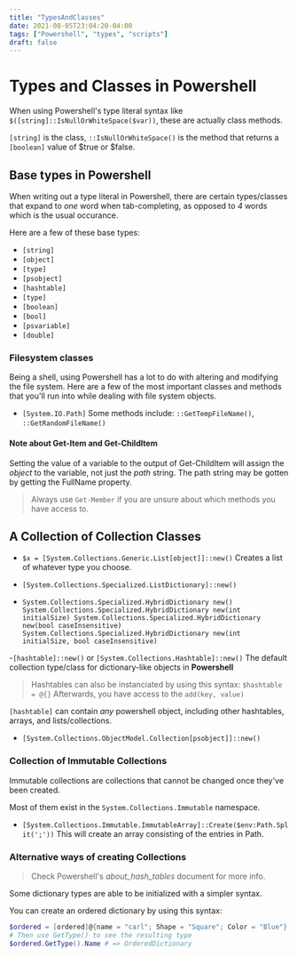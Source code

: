 ```yaml
---
title: "TypesAndClasses"
date: 2021-08-05T23:04:20-04:00
tags: ["Powershell", "types", "scripts"]
draft: false
---
```


# Types and Classes in Powershell

When using Powershell's type literal syntax like `$([string]::IsNullOrWhiteSpace($var))`,
these are actually class methods.

`[string]` is the class, `::IsNullOrWhiteSpace()` is the method that returns a `[boolean]` value
of $true or $false.

## Base types in Powershell

When writing out a type literal in Powershell, there are certain types/classes that expand to _one_ word when tab-completing, as opposed to _4_ words which is the usual occurance.

Here are a few of these base types:

- `[string]`
- `[object]`
- `[type]`
- `[psobject]`
- `[hashtable]`
- `[type]`
- `[boolean]`
- `[bool]`
- `[psvariable]`
- `[double]`

### Filesystem classes

Being a shell, using Powershell has a lot to do with altering and modifying the file system.
Here are a few of the most important classes and methods that you'll run into while dealing with file system objects.

- `[System.IO.Path]`
  Some methods include: `::GetTempFileName()`, `::GetRandomFileName()`

#### Note about Get-Item and Get-ChildItem

Setting the value of a variable to the output of Get-ChildItem will assign the _object_ to the variable, not just the _path_ string.
The path string may be gotten by getting the FullName property.

> Always use `Get-Member` if you are unsure about which methods you have access to.



## A Collection of Collection Classes

- `$x = [System.Collections.Generic.List[object]]::new()`
  Creates a list of whatever type you choose.

- `[System.Collections.Specialized.ListDictionary]::new()`
- `System.Collections.Specialized.HybridDictionary new()
System.Collections.Specialized.HybridDictionary new(int initialSize)
System.Collections.Specialized.HybridDictionary new(bool caseInsensitive)
System.Collections.Specialized.HybridDictionary new(int initialSize, bool caseInsensitive)`

-`[hashtable]::new()` or `[System.Collections.Hashtable]::new()`
  The default collection type/class for dictionary-like objects in **Powershell**

> Hashtables can also be instanciated by using this syntax:
> `$hashtable = @{}`
> Afterwards, you have access to the `add(key, value)`

`[hashtable]` can contain _any_ powershell object, including other hashtables, arrays, and lists/collections.

- `[System.Collections.ObjectModel.Collection[psobject]]::new()`

### Collection of Immutable Collections

Immutable collections are collections that cannot be changed once they've been created.

Most of them exist in the `System.Collections.Immutable` namespace.

- `[System.Collections.Immutable.ImmutableArray]::Create($env:Path.Split(';'))`
  This will create an array consisting of the entries in Path.

### Alternative ways of creating Collections

> Check Powershell's _about_hash_tables_ document for more info.

Some dictionary types are able to be initialized with a simpler syntax.

You can create an ordered dictionary by using this syntax:

```powershell
$ordered = [ordered]@{name = "carl"; Shape = "Square"; Color = "Blue"}
# Then use GetType() to see the resulting type
$ordered.GetType().Name # => OrderedDictionary
```
